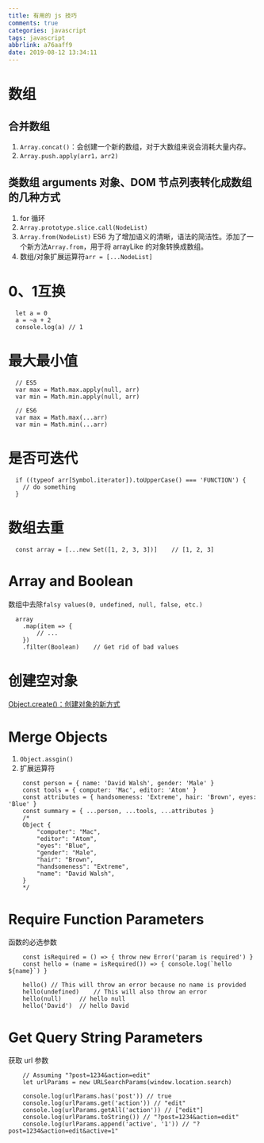 ```yaml
---
title: 有用的 js 技巧
comments: true
categories: javascript
tags: javascript
abbrlink: a76aaff9
date: 2019-08-12 13:34:11
---
```


# 数组
## 合并数组
1. `Array.concat()`：会创建一个新的数组，对于大数组来说会消耗大量内存。
2. `Array.push.apply(arr1，arr2)`

## 类数组 arguments 对象、DOM 节点列表转化成数组的几种方式
1. for 循环
2. `Array.prototype.slice.call(NodeList)`
3. `Array.from(NodeList)`
ES6 为了增加语义的清晰，语法的简洁性。添加了一个新方法`Array.from`，用于将 arrayLike 的对象转换成数组。
4. 数组/对象扩展运算符`arr = [...NodeList]`

# 0、1互换
```
  let a = 0
  a = ~a + 2
  console.log(a) // 1
```

# 最大最小值
```
  // ES5
  var max = Math.max.apply(null, arr)
  var min = Math.min.apply(null, arr)

  // ES6
  var max = Math.max(...arr)
  var min = Math.min(...arr)
```

# 是否可迭代
```
  if ((typeof arr[Symbol.iterator]).toUpperCase() === 'FUNCTION') {
    // do something
  }
```

# 数组去重
```
  const array = [...new Set([1, 2, 3, 3])]    // [1, 2, 3]
```

# Array and Boolean
数组中去除`falsy values(0, undefined, null, false, etc.)`
```
  array
    .map(item => {
        // ...
    })
    .filter(Boolean)    // Get rid of bad values
```

# 创建空对象
[Object.create()：创建对象的新方式](https://luanzhuxian.github.io/post/f92303d3.html)  

# Merge Objects
1. `Object.assgin()`
2. 扩展运算符
```
    const person = { name: 'David Walsh', gender: 'Male' }
    const tools = { computer: 'Mac', editor: 'Atom' }
    const attributes = { handsomeness: 'Extreme', hair: 'Brown', eyes: 'Blue' }
    const summary = { ...person, ...tools, ...attributes }
    /*
    Object {
        "computer": "Mac",
        "editor": "Atom",
        "eyes": "Blue",
        "gender": "Male",
        "hair": "Brown",
        "handsomeness": "Extreme",
        "name": "David Walsh",
    }
    */
```

# Require Function Parameters
函数的必选参数
```
    const isRequired = () => { throw new Error('param is required') }
    const hello = (name = isRequired()) => { console.log(`hello ${name}`) }

    hello() // This will throw an error because no name is provided
    hello(undefined)    // This will also throw an error
    hello(null)     // hello null
    hello('David')  // hello David
```

# Get Query String Parameters
获取 url 参数
```
    // Assuming "?post=1234&action=edit"
    let urlParams = new URLSearchParams(window.location.search)

    console.log(urlParams.has('post')) // true
    console.log(urlParams.get('action')) // "edit"
    console.log(urlParams.getAll('action')) // ["edit"]
    console.log(urlParams.toString()) // "?post=1234&action=edit"
    console.log(urlParams.append('active', '1')) // "?post=1234&action=edit&active=1"
```